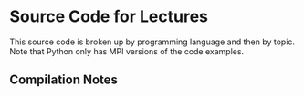 # Source Code for Lectures

This source code is broken up by programming language and then by topic.  Note
that Python only has MPI versions of the code examples.

## Compilation Notes